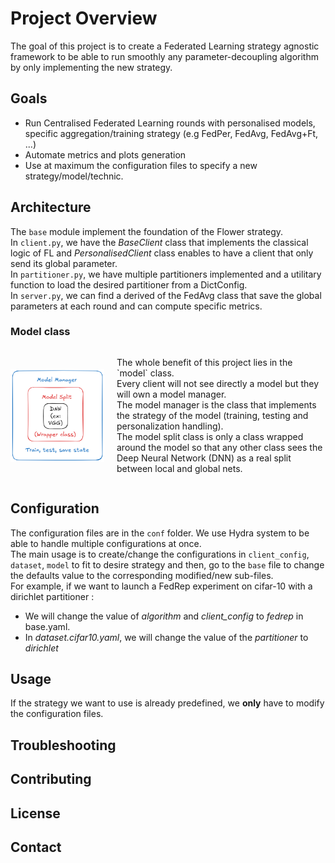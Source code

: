 # Project Overview
The goal of this project is to create a Federated Learning strategy agnostic framework to be able to run smoothly any parameter-decoupling algorithm by only implementing the new strategy.
## Goals
- Run Centralised Federated Learning rounds with personalised models, specific aggregation/training strategy (e.g FedPer, FedAvg, FedAvg+Ft, ...) 
- Automate metrics and plots generation
- Use at maximum the configuration files to specify a new strategy/model/technic.
## Architecture
The `base` module implement the foundation of the Flower strategy. <br>
In `client.py`, we have the _BaseClient_ class that implements the classical logic of FL and _PersonalisedClient_ class enables to have a client that only send its global parameter.<br>
In `partitioner.py`, we have multiple partitioners implemented and a utilitary function to load the desired partitioner from a DictConfig.<br>
In `server.py`, we can find a derived of the FedAvg class that save the global parameters at each round and can compute specific metrics.
### Model class
<div style="display: flex; align-items: center;">
  <img src="model_fig.png" alt="Description" style="width: 150px; margin-right: 20px;">
  <p>The whole benefit of this project lies in the `model` class.<br>
Every client will not see directly a model but they will own a model manager.<br>
The model manager is the class that implements the strategy of the model (training, testing and personalization handling).<br>
The model split class is only a class wrapped around the model so that any other class sees the Deep Neural Network (DNN) as a real split between local and global nets. </p>
</div>

## Configuration
The configuration files are in the `conf` folder. We use Hydra system to be able to handle multiple configurations at once.<br>
The main usage is to create/change the configurations in `client_config`, `dataset`, `model` to fit to desire strategy and then, go to the `base` file to change the defaults value to the corresponding modified/new sub-files.<br>
For example, if we want to launch a FedRep experiment on cifar-10 with a dirichlet partitioner :
<ul>
<li> We will change the value of <i>algorithm</i> and <i>client_config</i> to <i>fedrep</i> in base.yaml.</li>
<li> In <i>dataset.cifar10.yaml</i>, we will change the value of the <i>partitioner</i> to <i>dirichlet</i> </li>
</ul>

## Usage
If the strategy we want to use is already predefined, we <strong>only</strong> have to modify the configuration files.



## Troubleshooting

## Contributing

## License

## Contact